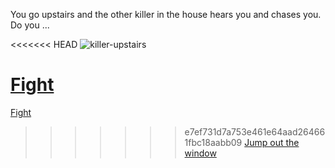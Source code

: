 You go upstairs and the other killer in the house hears you and chases you. Do you ...

<<<<<<< HEAD
![killer-upstairs](https://1.bp.blogspot.com/-MSM4_ZNIrGc/WkXl6pX6sWI/AAAAAAAAAi0/BQFU9nm2T3ouQs0U3_-uLaE5-LKaNX7GwCEwYBhgL/s1600/186901456.jpg)


[Fight](death.md)
=======
[Fight](death.md)  
>>>>>>> e7ef731d7a753e461e64aad264661fbc18aabb09
[Jump out the window](you-win.md)